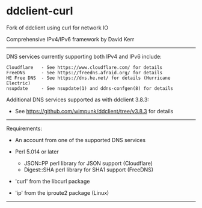 
# ddclient-curl

Fork of ddclient using curl for network IO

Comprehensive IPv4/IPv6 framework by David Kerr

-------------------------------------------------------------------------------
DNS services currently supporting both IPv4 and IPv6 include:

    Cloudflare   - See https://www.cloudflare.com/ for details
    FreeDNS      - See https://freedns.afraid.org/ for details
    HE Free DNS  - See https://dns.he.net/ for details (Hurricane Electric)
    nsupdate     - See nsupdate(1) and ddns-confgen(8) for details

Additional DNS services supported as with ddclient 3.8.3:

- See https://github.com/wimpunk/ddclient/tree/v3.8.3 for details

-------------------------------------------------------------------------------
Requirements:

- An account from one of the supported DNS services

- Perl 5.014 or later
  * JSON::PP perl library for JSON support (Cloudflare)
  * Digest::SHA perl library for SHA1 support (FreeDNS)

- 'curl' from the libcurl package

- 'ip' from the iproute2 package (Linux)

-------------------------------------------------------------------------------

